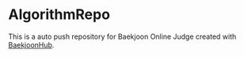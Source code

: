 # AlgorithmRepo
This is a auto push repository for Baekjoon Online Judge created with [BaekjoonHub](https://github.com/BaekjoonHub/BaekjoonHub).
